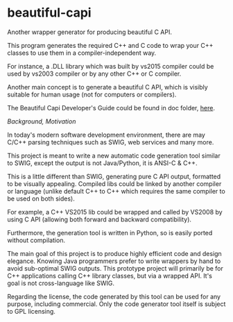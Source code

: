 # beautiful-capi
Another wrapper generator for producing beautiful C API.

This program generates the required C++ and C code to wrap
your C++ classes to use them in a compiler-independent way.

For instance, a .DLL library which was built by vs2015 compiler
could be used by vs2003 compiler or by any other C++ or C compiler.

Another main concept is to generate a beautiful C API,
which is visibly suitable for human usage (not for computers or compilers).

The Beautiful Capi Developer's Guide could be found in doc folder, [here](https://github.com/PetrPPetrov/beautiful-capi/blob/master/doc/DevelopersGuide.md#beautiful-capi-developers-guide).

*Background, Motivation*

In today's modern software development environment, there are may
C/C++ parsing techniques such as SWIG, web services and many more.

This project is meant to write a new automatic code generation tool similar
to SWIG, except the output is not Java/Python, it is ANSI-C & C++.

This is a little different than SWIG, generating pure C API output, formatted to be visually appealing.
Compiled libs could be linked by another compiler or language (unlike
default C++ to C++ which requires the same compiler to be used on both
sides).

For example, a C++ VS2015 lib could be wrapped and called by VS2008 by
using C API (allowing both forward and backward compatibility).

Furthermore, the generation tool is written in Python, so is easily ported without compilation.

The main goal of this project is to produce highly efficient code and design elegance.
Knowing Java programmers prefer to write wrappers by hand to avoid sub-optimal SWIG outputs. 
This prototype project will primarily be for C++ applications calling C++ library classes, but via a wrapped API.
It's goal is not cross-language like SWIG.

Regarding the license, the code generated by this tool can be used for any purpose, including commercial.
Only the code generator tool itself is subject to GPL licensing.

